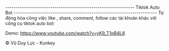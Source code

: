 --------------------------------------------------------------- Tiktok Auto Bot ----------------------------------------------------------------------
Tự động hóa công việc like , share, comment, follow các tài khoản khác với công cụ tiktok auto bot

Demo: https://www.youtube.com/watch?v=yK9_T1qB4L8

© Vũ Duy Lực - Kunkey
